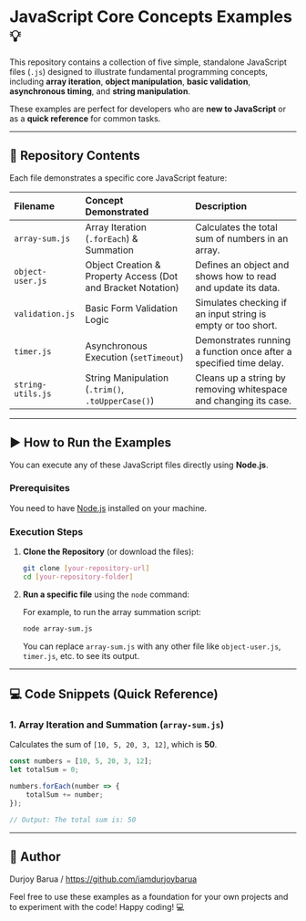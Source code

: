 # JavaScript Core Concepts Examples 💡

This repository contains a collection of five simple, standalone JavaScript files (`.js`) designed to illustrate fundamental programming concepts, including **array iteration**, **object manipulation**, **basic validation**, **asynchronous timing**, and **string manipulation**.

These examples are perfect for developers who are **new to JavaScript** or as a **quick reference** for common tasks.

---

## 📂 Repository Contents

Each file demonstrates a specific core JavaScript feature:

| Filename | Concept Demonstrated | Description |
| :--- | :--- | :--- |
| `array-sum.js` | Array Iteration (`.forEach`) & Summation | Calculates the total sum of numbers in an array. |
| `object-user.js` | Object Creation & Property Access (Dot and Bracket Notation) | Defines an object and shows how to read and update its data. |
| `validation.js` | Basic Form Validation Logic | Simulates checking if an input string is empty or too short. |
| `timer.js` | Asynchronous Execution (`setTimeout`) | Demonstrates running a function once after a specified time delay. |
| `string-utils.js` | String Manipulation (`.trim()`, `.toUpperCase()`) | Cleans up a string by removing whitespace and changing its case. |

---

## ▶️ How to Run the Examples

You can execute any of these JavaScript files directly using **Node.js**.

### Prerequisites

You need to have [Node.js](https://nodejs.org/) installed on your machine.

### Execution Steps

1.  **Clone the Repository** (or download the files):

    ```bash
    git clone [your-repository-url]
    cd [your-repository-folder]
    ```

2.  **Run a specific file** using the `node` command:

    For example, to run the array summation script:

    ```bash
    node array-sum.js
    ```

    You can replace `array-sum.js` with any other file like `object-user.js`, `timer.js`, etc. to see its output.

---

## 💻 Code Snippets (Quick Reference)

### 1. Array Iteration and Summation (`array-sum.js`)
Calculates the sum of `[10, 5, 20, 3, 12]`, which is **50**.

```javascript
const numbers = [10, 5, 20, 3, 12];
let totalSum = 0;

numbers.forEach(number => {
    totalSum += number;
});

// Output: The total sum is: 50
```

---

## 👤 Author

Durjoy Barua / https://github.com/iamdurjoybarua

Feel free to use these examples as a foundation for your own projects and to experiment with the code! 
Happy coding! 💻

